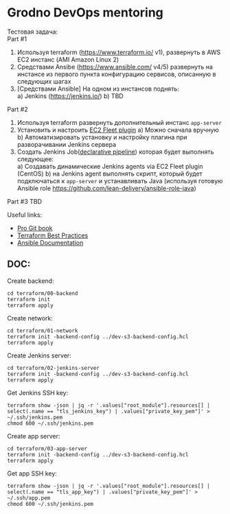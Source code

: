 # Grodno DevOps mentoring

Тестовая задача:  
Part #1

1. Используя terraform (https://www.terraform.io/ v1), развернуть в  AWS EC2 инстанс (AMI Amazon Linux 2)
2. Средствами Ansibe (https://www.ansible.com/ v4/5) развернуть на инстансе из первого пункта конфигурацию сервисов, описанную в следующих шагах
3. [Средствами Ansible] На одном из инстансов поднять:  
    a) Jenkins (https://jenkins.io/)
    b) TBD

Part #2

1. Используя terraform развернуть дополнительный инстанс `app-server`
2. Установить и настроить [EC2 Fleet plugin](https://plugins.jenkins.io/ec2-fleet/)
    a) Можно сначала вручную
    b) Автоматизировать установку и настройку плагина при разворачивании Jenkins сервера
4. Создать Jenkins Job([declarative pipeline](https://www.jenkins.io/doc/book/pipeline/syntax/#declarative-pipeline)) которая будет выполнять следующее:  
    a) Создавать динамические Jenkins agents via EC2 Fleet plugin (CentOS)
    b) на Jenkins agent выполнять скрипт, который будет подключаться к `app-server` и устанавливать Java (используя готовую Ansible role https://github.com/lean-delivery/ansible-role-java)
   
Part #3
TBD

Useful links:

* [Pro Git book](https://git-scm.com/book/en/v2)
* [Terraform Best Practices](https://www.terraform-best-practices.com/)
* [Ansible Documentation](https://docs.ansible.com/ansible/latest/)

## DOC:

Create backend:
```shell
cd terraform/00-backend
terraform init
terraform apply
```

Create network:
```shell
cd terraform/01-network
terraform init -backend-config ../dev-s3-backend-config.hcl
terraform apply
```

Create Jenkins server:
```shell
cd terraform/02-jenkins-server
terraform init -backend-config ../dev-s3-backend-config.hcl
terraform apply
```

Get Jenkins SSH key:
```shell
terraform show -json | jq -r '.values["root_module"].resources[] | select(.name == "tls_jenkins_key") | .values["private_key_pem"]' > ~/.ssh/jenkins.pem
chmod 600 ~/.ssh/jenkins.pem
```

Create app server:
```shell
cd terraform/03-app-server
terraform init -backend-config ../dev-s3-backend-config.hcl
terraform apply
```

Get app SSH key:
```shell
terraform show -json | jq -r '.values["root_module"].resources[] | select(.name == "tls_app_key") | .values["private_key_pem"]' > ~/.ssh/app.pem
chmod 600 ~/.ssh/jenkins.pem
```